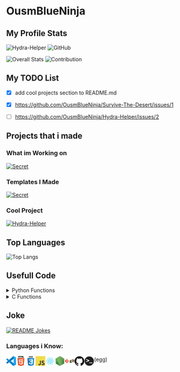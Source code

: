 # OusmBlueNinja

## My Profile Stats

![Hydra-Helper](https://visitor-badge.laobi.icu/badge?page_id=OusmBlueNinja.OusmBlueNinja)
<img alt="GitHub" src="https://img.shields.io/badge/dynamic/json?logo=github&label=GitHub+Followers&labelColor=282c34&color=181717&query=%24.data.totalSubs&url=https%3A%2F%2Fapi.spencerwoo.com%2Fsubstats%2F%3Fsource%3Dgithub%26queryKey%3DousmblueninjalongCache=true"/>


![Overall Stats](https://github-readme-stats.vercel.app/api?username=OusmBlueNinja&count_private=true&show_icons=true&hide=contribs)
![Contribution](https://activity-graph.herokuapp.com/graph?username=ousmblueninja&theme=dark&hide_border=true&area=true)


## My TODO List

- [x] add cool projects section to README.md
- [x] https://github.com/OusmBlueNinja/Survive-The-Desert/issues/1
- [ ] https://github.com/OusmBlueNinja/Hydra-Helper/issues/2



## Projects that i made
### What im Working on
[![Secret](https://github-readme-stats.vercel.app/api/pin/?username=ousmblueninja&repo=Template-for-C-and-GCC&theme=light)](https://github.com/ousmblueninja/Template-for-C-and-GCC)

### Templates I Made

[![Secret](https://github-readme-stats.vercel.app/api/pin/?username=ousmblueninja&repo=Template-for-C-and-GCC&theme=light)](https://github.com/ousmblueninja/Template-for-C-and-GCC)

### Cool Project
[![Hydra-Helper](https://github-readme-stats.vercel.app/api/pin/?username=ousmblueninja&repo=hydra-helper&theme=light)](https://github.com/ousmblueninja/hydra-helper)




## Top Languages

![Top Langs](https://github-readme-stats.vercel.app/api/top-langs/?username=OusmBlueNinja&layout=compact)

## Usefull Code

<details><summary>Python Functions</summary>
<p>



```python
def get_random_string(length):
    # choose from all lowercase letter
    letters = string.ascii_lowercase
    result_str = ''.join(random.choice(letters) for i in range(length))
    return result_str
    
```

```python

class b:
    HEADER = '\033[95m'
    OKBLUE = '\033[94m'
    OKCYAN = '\033[96m' 
    OKGREEN = '\033[92m'
    WARNING = '\033[93m'
    FAIL = '\033[91m'
    ENDC = '\033[0m'
    BOLD = '\033[1m'
    UNDERLINE = '\033[4m'
    
    print(f'{b.FAIL}[ERROR] {b.WARNING}Unable to run command{b.ENDC}')
    
```
    
</p>
</details>


<details><summary>C Functions</summary>
<p>


```C

#include <stdio.h>
#include <time.h>

void delay(int number_of_seconds)
{

    int milli_seconds = 1000 * number_of_seconds;
    clock_t start_time = clock();
    while (clock() < start_time + milli_seconds);
}
```
</p>
</details>
    
    
## Joke
<a href="https://readme-jokes.vercel.app"><img align="center" src="https://readme-jokes.vercel.app/api" alt="README Jokes"></a>


### Languages i Know:

<img align="left" alt="Visual Studio Code" width="26px" src="https://raw.githubusercontent.com/github/explore/80688e429a7d4ef2fca1e82350fe8e3517d3494d/topics/visual-studio-code/visual-studio-code.png" />
<img align="left" alt="HTML5" width="26px" src="https://raw.githubusercontent.com/github/explore/80688e429a7d4ef2fca1e82350fe8e3517d3494d/topics/html/html.png" />
<img align="left" alt="CSS3" width="26px" src="https://raw.githubusercontent.com/github/explore/80688e429a7d4ef2fca1e82350fe8e3517d3494d/topics/css/css.png" />
<img align="left" alt="JavaScript" width="26px" src="https://raw.githubusercontent.com/github/explore/80688e429a7d4ef2fca1e82350fe8e3517d3494d/topics/javascript/javascript.png" />
<img align="left" alt="React" width="26px" src="https://raw.githubusercontent.com/github/explore/80688e429a7d4ef2fca1e82350fe8e3517d3494d/topics/react/react.png" />
<img align="left" alt="Node.js" width="26px" src="https://raw.githubusercontent.com/github/explore/80688e429a7d4ef2fca1e82350fe8e3517d3494d/topics/nodejs/nodejs.png" />
<img align="left" alt="Git" width="26px" src="https://raw.githubusercontent.com/github/explore/80688e429a7d4ef2fca1e82350fe8e3517d3494d/topics/git/git.png" />
<img align="left" alt="GitHub" width="26px" src="https://raw.githubusercontent.com/github/explore/78df643247d429f6cc873026c0622819ad797942/topics/github/github.png" />
<img align="left" alt="Terminal" width="26px" src="https://raw.githubusercontent.com/github/explore/80688e429a7d4ef2fca1e82350fe8e3517d3494d/topics/terminal/terminal.png" />



(egg)
